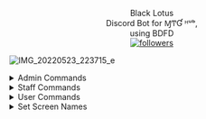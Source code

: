 <p align="center">
Black Lotus</br>Discord Bot for ⱮͲƓ ᴴᵘᵇ,</br>using BDFD</br>
 <a href="https://github.com/pjfry2184575"> <img alt="followers" title="Give Me A Follow" src="https://img.shields.io/github/followers/pjfry2184575?color=db4e25&labelColor=420e84&style=for-the-badge&logo=github&label=Give%20Me%20A%20Follow" /></a>
</p>

![IMG_20220523_223715_e](https://user-images.githubusercontent.com/66041755/169956855-407ac7b4-0db6-4de8-a46e-e6c8f5e10f06.png)


<details>
  <summary>Admin Commands</summary>
  <p align="center">
<ul>
• reset {variableName}</br>
• list.reset</br>
• addpwp {amount} @mention</br>
</ul>
</p>
</details>

<details>
  <summary>Staff Commands</summary>
  <p align="center">
<ul>
• announcement</br>
• offmat win/loss/draw @mention</br>
• sermat win/loss/draw @mention</br>
• ban</br>
• unban</br>
• kick</br>
• warn</br>
• unwarn</br>
• giverole</br>
• removerole</br>
• temprole
</ul>
</p>
</details>

<details>
  <summary>User Commands</summary>
  <p align="center">
<ul>
• help</br>
• info</br>
• createID</br>
• lfg {platform}</br>
</ul>
</p>
</details>

<details>
  <summary>Set Screen Names</summary>
  <p align="center">
<ul>
• tts {screenName}</br>
• arena {screenName}</br>
• online {screenName}</br>
• untap {screenName}</br>
• spelltable {screenName}</br>
• cockatrice {screenName}</br>
• duelist {screenName}</br>
</ul>
</p>
</details>

